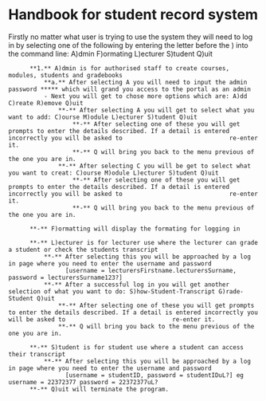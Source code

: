 # Handbook for student record system

Firstly no matter what user is trying to use the system they will need to log in by selecting one of the following by entering the letter before the ) into the command line: A)dmin F)ormating L)ecturer S)tudent Q)uit

          **1.** A)dmin is for authorised staff to create courses, modules, students and gradebooks
              **a.** After selecting A you will need to input the admin password ***** which will grand you access to the portal as an admin
              - Next you will get to chose more options which are: A)dd C)reate R)emove Q)uit
                  **-** After selecting A you will get to select what you want to add: C)ourse M)odule L)ecturer S)tudent Q)uit
                      **-** After selecting one of these you will get prompts to enter the details described. If a detail is entered incorrectly you will be asked to                              re-enter it.
                      **-** Q will bring you back to the menu previous of the one you are in.
                  **-** After selecting C you will be get to select what you want to creat: C)ourse M)odule L)ecturer S)tudent Q)uit
                      **-** After selecting one of these you will get prompts to enter the details described. If a detail is entered incorrectly you will be asked to                              re-enter it.
                      **-** Q will bring you back to the menu previous of the one you are in.
                      
          **-** F)ormatting will display the formating for logging in 
          
          **-** L)ecturer is for lecturer use where the lecturer can grade a student or check the students transcript
              **-** After selecting this you will be approached by a log in page where you need to enter the username and password 
                    [username = lecturersFirstname.lecturersSurname, password = lecturersSurname123?]
              **-** After a successful log in you will get another selection of what you want to do: S)how-Student-Transcript G)rade-Student Q)uit
                  **-** After selecting one of these you will get prompts to enter the details described. If a detail is entered incorrectly you will be asked to                              re-enter it.
                  **-** Q will bring you back to the menu previous of the one you are in.
                  
          **-** S)tudent is for student use where a student can access their transcript
              **-** After selecting this you will be approached by a log in page where you need to enter the username and password 
                    [username = studentID, password = studentIDuL?] eg username = 22372377 password = 22372377uL?  
          **-** Q)uit will terminate the program.
